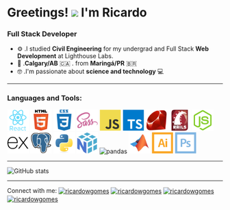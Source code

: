 <h1 align="left">Greetings! <img src="https://raw.githubusercontent.com/kaueMarques/kaueMarques/master/hi.gif" width="30px"> I'm Ricardo</h1>

### Full Stack Developer
- ⚙️ .I studied **Civil Engineering** for my undergrad and Full Stack **Web Development** at Lighthouse Labs.
- 📍 .**Calgary/AB** 🇨🇦 . from **Maringá/PR** 🇧🇷
- 🤓 .I'm passionate about **science and technology** :computer:

---

### Languages and Tools:
<p align="left">
<img src="https://raw.githubusercontent.com/devicons/devicon/master/icons/react/react-original-wordmark.svg" alt="react" width="50" height="50"/>
<img src="https://raw.githubusercontent.com/devicons/devicon/master/icons/html5/html5-original-wordmark.svg" alt="html5"  width="50" height="50"/>
<img src="https://raw.githubusercontent.com/devicons/devicon/master/icons/css3/css3-plain-wordmark.svg" alt="css3"  width="50" height="50"/>
<img src="https://raw.githubusercontent.com/devicons/devicon/master/icons/sass/sass-original.svg" alt="sass"  width="50" height="50"/>
<img src="https://raw.githubusercontent.com/devicons/devicon/master/icons/javascript/javascript-original.svg" alt="javascript" width="50" height="50"/>
<img src="https://raw.githubusercontent.com/devicons/devicon/master/icons/typescript/typescript-original.svg" alt="typescript" width="50" height="50"/>
<img src="https://raw.githubusercontent.com/devicons/devicon/master/icons/ruby/ruby-original.svg" alt="ruby" width="50" height="50"/>
<img src="https://raw.githubusercontent.com/devicons/devicon/master/icons/rails/rails-original-wordmark.svg" alt="rails" width="50" height="50"/>
<img src="https://raw.githubusercontent.com/devicons/devicon/master/icons/nodejs/nodejs-original.svg" alt="node" width="50" height="50"/>
<img src="https://raw.githubusercontent.com/devicons/devicon/master/icons/express/express-original.svg" alt="express" width="50" height="50"/>
<img src="https://raw.githubusercontent.com/devicons/devicon/master/icons/postgresql/postgresql-original.svg" alt="postgres" width="50" height="50"/>
<img src="https://raw.githubusercontent.com/devicons/devicon/master/icons/python/python-original.svg" alt="python" width="50" height="50"/>
<img src="https://raw.githubusercontent.com/devicons/devicon/master/icons/numpy/numpy-original.svg" alt="numpy" width="50" height="50"/>
<img src="https://upload.wikimedia.org/wikipedia/commons/e/ed/Pandas_logo.svg" alt="pandas" height="50"/>
<img src="https://raw.githubusercontent.com/devicons/devicon/master/icons/matlab/matlab-original.svg" alt="matlab" width="50" height="50"/>
<img src="https://raw.githubusercontent.com/devicons/devicon/master/icons/illustrator/illustrator-line.svg" alt="illustrator" width="50" height="50"/>
<img src="https://raw.githubusercontent.com/devicons/devicon/master/icons/photoshop/photoshop-line.svg" alt="photoshop" width="50" height="50"/>
</p>

---

![GitHub stats](https://github-readme-stats.vercel.app/api?username=ricardowgomes&theme=nord&show_icons=true)

---

<p align="left"> Connect with me:
<a href="https://ricardowgomes.tech" target="blank"><img align="center" src="https://upload.wikimedia.org/wikipedia/commons/c/c4/Globe_icon.svg" alt="ricardowgomes" height="20" width="20" /></a>
<a href="https://linkedin.com/in/ricardowgomes" target="blank"><img align="center" src="https://cdn.jsdelivr.net/npm/simple-icons@3.0.1/icons/linkedin.svg" alt="ricardowgomes" height="20" width="20" /></a>
<a href="https://fb.com/ricardowgomes" target="blank"><img align="center" src="https://cdn.jsdelivr.net/npm/simple-icons@3.0.1/icons/facebook.svg" alt="ricardowgomes" height="20" width="20" /></a>
<a href="https://instagram.com/ricardowgomes" target="blank"><img align="center" src="https://cdn.jsdelivr.net/npm/simple-icons@3.0.1/icons/instagram.svg" alt="ricardowgomes" height="20" width="20" /></a>
</p>
